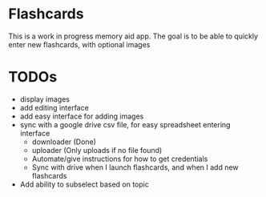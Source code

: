 # Flashcards
This is a work in progress memory aid app. The goal is to be able to quickly enter new flashcards, with optional images



# TODOs
- display images
- add editing interface
- add easy interface for adding images
- sync with a google drive csv file, for easy spreadsheet entering interface
  - downloader (Done)
  - uploader (Only uploads if no file found)
  - Automate/give instructions for how to get credentials
  - Sync with drive when I launch flashcards, and when I add new flashcards
- Add ability to subselect based on topic
